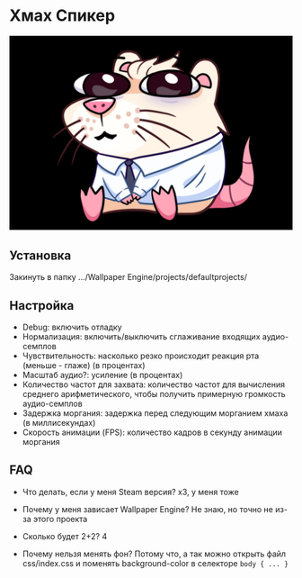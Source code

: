 # Хмах Спикер

![Xmax Speaker preview](./.assets/preview.png "Xmax Speaker preview")

## Установка
Закинуть в папку .../Wallpaper Engine/projects/defaultprojects/

## Настройка
- Debug: включить отладку
- Нормализация: включить/выключить сглаживание входящих аудио-семплов
- Чувствительность: насколько резко происходит реакция рта (меньше - глаже) (в процентах)
- Масштаб аудио?: усиление (в процентах)
- Количество частот для захвата: количество частот для вычисления среднего арифметического, чтобы получить примерную громкость аудио-семплов
- Задержка моргания: задержка перед следующим морганием хмаха (в миллисекундах)
- Скорость анимации (FPS): количество кадров в секунду анимации моргания

## FAQ
- Что делать, если у меня Steam версия?
x3, у меня тоже

- Почему у меня зависает Wallpaper Engine?
Не знаю, но точно не из-за этого проекта

- Сколько будет 2+2?
4

- Почему нельзя менять фон?
Потому что, а так можно открыть файл css/index.css и поменять background-color в селекторе ```body { ... }```
